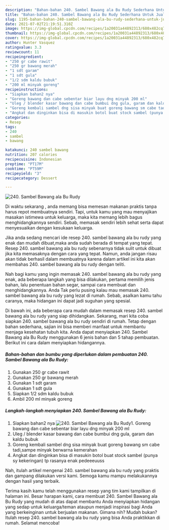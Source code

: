 ```yaml
---
description: "Bahan-bahan 240. Sambel Bawang ala Bu Rudy Sederhana Untuk Jualan"
title: "Bahan-bahan 240. Sambel Bawang ala Bu Rudy Sederhana Untuk Jualan"
slug: 1195-bahan-bahan-240-sambel-bawang-ala-bu-rudy-sederhana-untuk-jualan
date: 2021-07-02T21:19:51.310Z
image: https://img-global.cpcdn.com/recipes/1a20031a44892313/680x482cq70/240-sambel-bawang-ala-bu-rudy-foto-resep-utama.jpg
thumbnail: https://img-global.cpcdn.com/recipes/1a20031a44892313/680x482cq70/240-sambel-bawang-ala-bu-rudy-foto-resep-utama.jpg
cover: https://img-global.cpcdn.com/recipes/1a20031a44892313/680x482cq70/240-sambel-bawang-ala-bu-rudy-foto-resep-utama.jpg
author: Hunter Vasquez
ratingvalue: 3.3
reviewcount: 11
recipeingredient:
- "250 gr cabe rawit"
- "250 gr bawang merah"
- "1 sdt garam"
- "1 sdt gula"
- "1/2 sdm kaldu bubuk"
- "200 ml minyak goreng"
recipeinstructions:
- "Siapkan bahan2 nya"
- "Goreng bawang dan cabe sebentar biar layu dng minyak 200 ml"
- "Uleg / blender kasar bawang dan cabe bumbui dng gula, garam dan kaldu bubuk"
- "Goreng kembali sambel dng sisa minyak buat goreng bawang sm cabe tadi,sampe minyak berwarna kemerahan"
- "Angkat dan dinginkan bisa di masukin botol buat stock sambel (punya sy kekeringan) tp rasanya enak pedeeeuuss"
categories:
- Resep
tags:
- 240
- sambel
- bawang

katakunci: 240 sambel bawang 
nutrition: 207 calories
recipecuisine: Indonesian
preptime: "PT17M"
cooktime: "PT59M"
recipeyield: "3"
recipecategory: Dessert

---
```



![240. Sambel Bawang ala Bu Rudy](https://img-global.cpcdn.com/recipes/1a20031a44892313/680x482cq70/240-sambel-bawang-ala-bu-rudy-foto-resep-utama.jpg)

Di waktu  sekarang , anda memang bisa memesan makanan praktis tanpa harus repot membuatnya sendiri. Tapi, untuk kamu yang mau menyajikan masakan istimewa untuk keluarga, maka kita memang lebih bagus menghidangkannya sendiri. Sebab, memasak sendiri lebih sehat serta dapat menyesuaikan dengan kesukaan keluarga.

Jika anda sedang mencari ide resep 240. sambel bawang ala bu rudy yang enak dan mudah dibuat,maka anda sudah berada di tempat yang tepat. Resep 240. sambel bawang ala bu rudy  sebenarnya tidak sulit untuk dibuat jika kita memasaknya dengan cara yang tepat. Namun, anda jangan risau akan tidak berhasil dalam membuatnya 
karena dalam artikel ini kita akan membahas 240. sambel bawang ala bu rudy dengan teliti.  



Nah bagi kamu yang ingin memasak 240. sambel bawang ala bu rudy yang enak, ada beberapa langkah yang bisa dilakukan, pertama memilih jenis bahan, lalu penentuan bahan segar, sampai cara membuat dan menghidangkannya. Anda Tak perlu pusing kalau mau memasak 240. sambel bawang ala bu rudy yang lezat di rumah. Sebab, asalkan kamu  tahu caranya, maka hidangan ini dapat jadi suguhan yang spesial.

Di bawah ini, ada beberapa cara mudah dalam memasak resep 240. sambel bawang ala bu rudy yang siap dihidangkan. Sekarang, mari kita coba siapkan 240. sambel bawang ala bu rudy sendiri di rumah. Tetap dengan bahan sederhana, sajian ini bisa memberi manfaat untuk membantu menjaga kesehatan tubuh kita. Anda dapat menyiapkan 240. Sambel Bawang ala Bu Rudy menggunakan 6 jenis bahan dan 5 tahap pembuatan. Berikut ini cara dalam menyiapkan hidangannya.

<!--inarticleads1-->

##### Bahan-bahan dan bumbu yang diperlukan dalam pembuatan 240. Sambel Bawang ala Bu Rudy:

1. Gunakan 250 gr cabe rawit
1. Gunakan 250 gr bawang merah
1. Gunakan 1 sdt garam
1. Gunakan 1 sdt gula
1. Siapkan 1/2 sdm kaldu bubuk
1. Ambil 200 ml minyak goreng




<!--inarticleads2-->

##### Langkah-langkah menyiapkan 240. Sambel Bawang ala Bu Rudy:

1. Siapkan bahan2 nya
<img src="https://img-global.cpcdn.com/steps/5a60abd29acd920f/160x128cq70/240-sambel-bawang-ala-bu-rudy-langkah-memasak-1-foto.jpg" alt="240. Sambel Bawang ala Bu Rudy">1. Goreng bawang dan cabe sebentar biar layu dng minyak 200 ml
1. Uleg / blender kasar bawang dan cabe bumbui dng gula, garam dan kaldu bubuk
1. Goreng kembali sambel dng sisa minyak buat goreng bawang sm cabe tadi,sampe minyak berwarna kemerahan
1. Angkat dan dinginkan bisa di masukin botol buat stock sambel (punya sy kekeringan) tp rasanya enak pedeeeuuss




Nah, itulah artikel mengenai  240. sambel bawang ala bu rudy  yang praktis dan gampang dilakukan versi kami. Semoga kamu mampu melakukannya dengan hasil yang terbaik. 

Terima kasih kamu telah menggunakan resep yang tim kami tampilkan di halaman ini. Besar harapan kami, cara membuat  240. Sambel Bawang ala Bu Rudy yang mudah di atas dapat membantu Anda menyiapkan hidangan yang sedap untuk keluarga/teman ataupun menjadi inspirasi bagi Anda yang berkeinginan untuk berjualan makanan. Gimana nih? Mudah bukan? Itulah resep 240. sambel bawang ala bu rudy yang bisa Anda praktikkan di rumah. Selamat mencoba!

